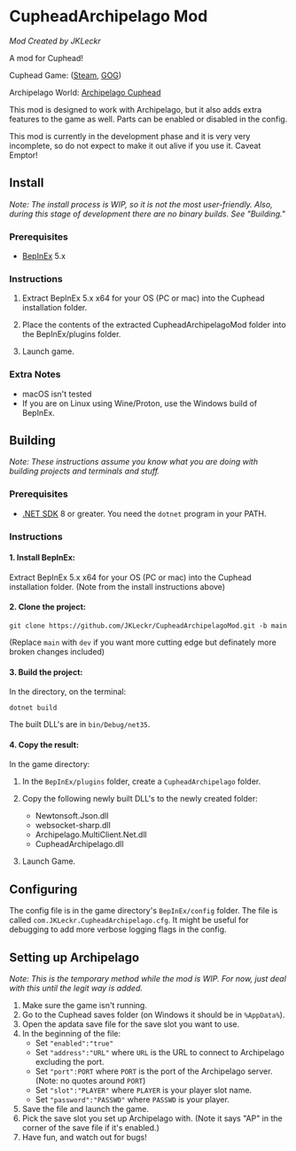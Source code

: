 # CupheadArchipelago Mod

*Mod Created by JKLeckr*

A mod for Cuphead! 

Cuphead Game: ([Steam](http://store.steampowered.com/app/268910/Cuphead/), [GOG](https://www.gog.com/game/cuphead))

Archipelago World: [Archipelago Cuphead](https://github.com/JKLeckr/Archipelago-cuphead)

This mod is designed to work with Archipelago, but it also adds extra features to the game as well. Parts can be enabled or disabled in the config.

This mod is currently in the development phase and it is very very incomplete, so do not expect to make it out alive if you use it. Caveat Emptor!

## Install
*Note: The install process is WIP, so it is not the most user-friendly. Also, during this stage of development there are no binary builds. See "Building."*

### Prerequisites
- [BepInEx](https://github.com/BepInEx/BepInEx/releases) 5.x

### Instructions
1. Extract BepInEx 5.x x64 for your OS (PC or mac) into the Cuphead installation folder.

2. Place the contents of the extracted CupheadArchipelagoMod folder into the BepInEx/plugins folder.

3. Launch game.

### Extra Notes
- macOS isn't tested
- If you are on Linux using Wine/Proton, use the Windows build of BepInEx.

## Building
*Note: These instructions assume you know what you are doing with building projects and terminals and stuff.*

### Prerequisites
- [.NET SDK](https://dotnet.microsoft.com/en-us/download) 8 or greater. You need the `dotnet` program in your PATH.

### Instructions
#### 1. Install BepInEx:
Extract BepInEx 5.x x64 for your OS (PC or mac) into the Cuphead installation folder. (Note from the install instructions above)

#### 2. Clone the project:
`git clone https://github.com/JKLeckr/CupheadArchipelagoMod.git -b main`
    
(Replace `main` with `dev` if you want more cutting edge but definately more broken changes included)

#### 3. Build the project:
In the directory, on the terminal:

`dotnet build`

The built DLL's are in `bin/Debug/net35`.

#### 4. Copy the result:
In the game directory:
1. In the `BepInEx/plugins` folder, create a `CupheadArchipelago` folder.

2. Copy the following newly built DLL's to the newly created folder:
    - Newtonsoft.Json.dll
    - websocket-sharp.dll
    - Archipelago.MultiClient.Net.dll
    - CupheadArchipelago.dll

3. Launch Game.

## Configuring
The config file is in the game directory's `BepInEx/config` folder. The file is called `com.JKLeckr.CupheadArchipelago.cfg`. It might be useful for debugging to add more verbose logging flags in the config.

## Setting up Archipelago
*Note: This is the temporary method while the mod is WIP. For now, just deal with this until the legit way is added.*

1. Make sure the game isn't running.
2. Go to the Cuphead saves folder (on Windows it should be in `%AppData%`).
3. Open the apdata save file for the save slot you want to use.
4. In the beginning of the file:
    - Set `"enabled":"true"`
    - Set `"address":"URL"` where `URL` is the URL to connect to Archipelago excluding the port.
    - Set `"port":PORT` where `PORT` is the port of the Archipelago server. (Note: no quotes around `PORT`)
    - Set `"slot":"PLAYER"` where `PLAYER` is your player slot name.
    - Set `"password":"PASSWD"` where `PASSWD` is your player.
5. Save the file and launch the game.
6. Pick the save slot you set up Archipelago with. (Note it says "AP" in the corner of the save file if it's enabled.)
7. Have fun, and watch out for bugs!
